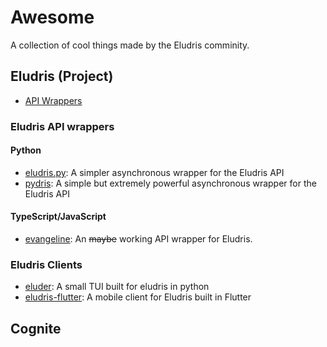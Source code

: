# Awesome
A collection of cool things made by the Eludris comminity.

## Eludris (Project)

- [API Wrappers](#eludris-api-wrappers)

### Eludris API wrappers

#### Python

- [eludris.py](https://github.com/teaishealthy/eludris.py): A simpler asynchronous wrapper for the Eludris API
- [pydris](https://github.com/EnokiUN/pydris): A simple but extremely powerful asynchronous wrapper for the Eludris API 

#### TypeScript/JavaScript

- [evangeline](https://github.com/toolifelesstocode/evangeline): An ~~maybe~~ working API wrapper for Eludris.

### Eludris Clients
- [eluder](https://github.com/SawshaDev/eluder): A small TUI built for eludris in python
- [eludris-flutter](https://github.com/teaishealthy/eludris-flutter): A mobile client for Eludris built in Flutter

## Cognite
